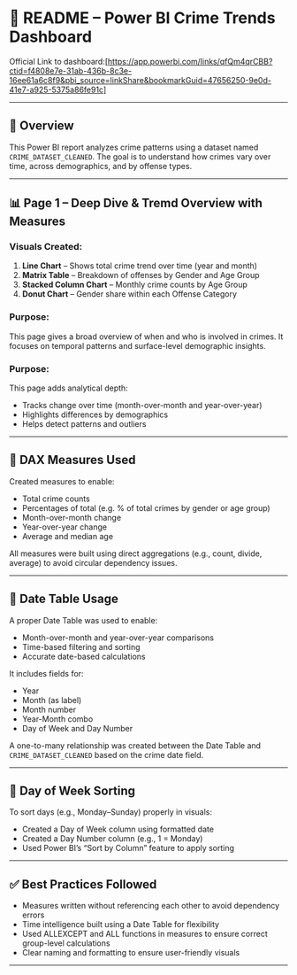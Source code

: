 # 📘 README – Power BI Crime Trends Dashboard 

Official Link to dashboard:[https://app.powerbi.com/links/qfQm4qrCBB?ctid=f4808e7e-31ab-436b-8c3e-16ee61a6c8f9&pbi_source=linkShare&bookmarkGuid=47656250-9e0d-41e7-a925-5375a86fe91c]

---

## 🧠 Overview



This Power BI report analyzes crime patterns using a dataset named `CRIME_DATASET_CLEANED`. The goal is to understand how crimes vary over time, across demographics, and by offense types.

---

## 📊 Page 1 – Deep Dive & Tremd Overview with Measures

### Visuals Created:

1. **Line Chart** – Shows total crime trend over time (year and month)
2. **Matrix Table** – Breakdown of offenses by Gender and Age Group
3. **Stacked Column Chart** – Monthly crime counts by Age Group
4. **Donut Chart** – Gender share within each Offense Category

### Purpose:
This page gives a broad overview of when and who is involved in crimes. It focuses on temporal patterns and surface-level demographic insights.

### Purpose:
This page adds analytical depth:
- Tracks change over time (month-over-month and year-over-year)
- Highlights differences by demographics
- Helps detect patterns and outliers

---

## 🧮 DAX Measures Used

Created measures to enable:
- Total crime counts
- Percentages of total (e.g. % of total crimes by gender or age group)
- Month-over-month change
- Year-over-year change
- Average and median age

All measures were built using direct aggregations (e.g., count, divide, average) to avoid circular dependency issues.

---

## 📅 Date Table Usage

A proper Date Table was used to enable:
- Month-over-month and year-over-year comparisons
- Time-based filtering and sorting
- Accurate date-based calculations

It includes fields for:
- Year
- Month (as label)
- Month number
- Year-Month combo
- Day of Week and Day Number

A one-to-many relationship was created between the Date Table and `CRIME_DATASET_CLEANED` based on the crime date field.

---

## 📅 Day of Week Sorting

To sort days (e.g., Monday–Sunday) properly in visuals:
- Created a Day of Week column using formatted date
- Created a Day Number column (e.g., 1 = Monday)
- Used Power BI’s “Sort by Column” feature to apply sorting

---

## ✅ Best Practices Followed

- Measures written without referencing each other to avoid dependency errors
- Time intelligence built using a Date Table for flexibility
- Used ALLEXCEPT and ALL functions in measures to ensure correct group-level calculations
- Clear naming and formatting to ensure user-friendly visuals

---
